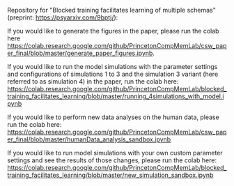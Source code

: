 Repository for "Blocked training facilitates learning of multiple schemas" (preprint: https://psyarxiv.com/9bptj/):

If you would like to generate the figures in the paper, please run the colab here https://colab.research.google.com/github/PrincetonCompMemLab/csw_paper_final/blob/master/generate_paper_figures.ipynb.

If you would like to run the model simulations with the parameter settings and configurations of simulations 1 to 3 and the simulation
3 variant (here referred to as simulation 4) in the paper, run the colab here: https://colab.research.google.com/github/PrincetonCompMemLab/blocked_training_facilitates_learning/blob/master/running_4simulations_with_model.ipynb

If you would like to perform new data analyses on the human data, please run the colab here: https://colab.research.google.com/github/PrincetonCompMemLab/csw_paper_final/blob/master/humanData_analysis_sandbox.ipynb

If you would like to run model simulations with your own custom parameter settings and see the results of those changes, please run the colab here: https://colab.research.google.com/github/PrincetonCompMemLab/blocked_training_facilitates_learning/blob/master/new_simulation_sandbox.ipynb
